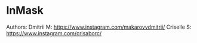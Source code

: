 # InMask
Authors:
Dmitrii M: https://www.instagram.com/makarovvdmitrii/
Criselle S: https://www.instagram.com/crisaborc/
